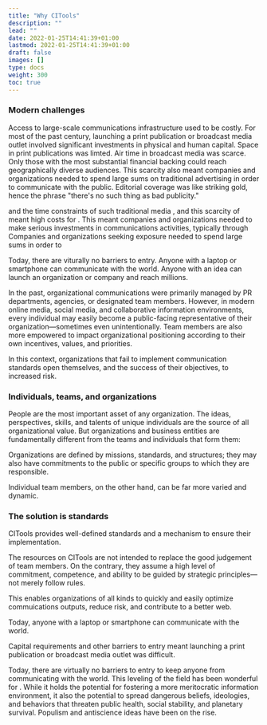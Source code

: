 ```yaml
---
title: "Why CITools"
description: ""
lead: ""
date: 2022-01-25T14:41:39+01:00
lastmod: 2022-01-25T14:41:39+01:00
draft: false
images: []
type: docs
weight: 300
toc: true
---
```


### Modern challenges

Access to large-scale communications infrastructure used to be costly. For most of the past century, launching a print publication or broadcast media outlet involved significant investments in physical and human capital. Space in print publications was limted. Air time in broadcast media was scarce. Only those with the most substantial financial backing could reach geographically diverse audiences. This scarcity also meant companies and organizations needed to spend large sums on traditional advertising in order to communicate with the public. Editorial coverage was like striking gold, hence the phrase "there's no such thing as bad publicity."


 and the time constraints of such traditional media , and this scarcity of meant high costs for . This meant companies and organizations needed to make serious investments in communications activities, typically through  Companies and organizations seeking exposure needed to spend large sums in order to 

Today, there are viturally no barriers to entry. Anyone with a laptop or smartphone can communicate with the world. Anyone with an idea can launch an organization or company and reach millions.

In the past, organizational communications were primarily managed by PR departments, agencies, or designated team members. However, in modern online media, social media, and collaborative information environments, every individual may easily become a public-facing representative of their organization—sometimes even unintentionally. Team members are also more empowered to impact organizational positioning according to their own incentives, values, and priorities.

In this context, organizations that fail to implement communication standards open themselves, and the success of their objectives, to increased risk.

### Individuals, teams, and organizations
People are the most important asset of any organization. The ideas, perspectives, skills, and talents of unique individuals are the source of all organizational value. But organizations and business entities are fundamentally different from the teams and individuals that form them:

Organizations are defined by missions, standards, and structures; they may also have commitments to the public or specific groups to which they are responsible.

Individual team members, on the other hand, can be far more varied and dynamic.



### The solution is standards
CITools provides well-defined standards and a mechanism to ensure their implementation. 

The resources on CITools are not intended to replace the good judgement of team members. On the contrary, they assume a high level of commitment, competence, and ability to be guided by strategic principles—not merely follow rules.

This enables organizations of all kinds to quickly and easily optimize commuications outputs, reduce risk, and contribute to a better web.



 Today, anyone with a laptop or smartphone can communicate with the world. 

Capital requirements and other barriers to entry meant launching a print publication or broadcast media outlet was difficult.  

Today, there are virtually no barriers to entry to keep anyone from communicating with the world. This leveling of the field has been wonderful for . While it holds the potential for fostering a more meritocratic information environment, it also the potential to spread dangerous beliefs, ideologies, and behaviors that threaten public health, social stability, and planetary survival. Populism and antiscience ideas have been on the rise. 